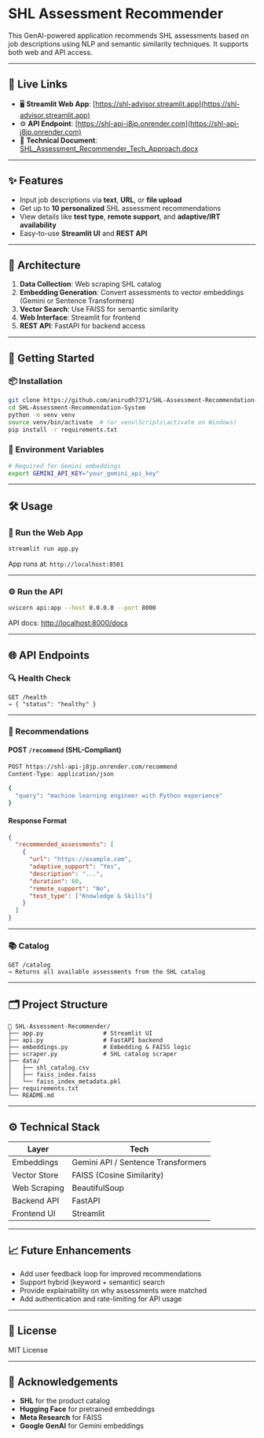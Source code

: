 # SHL Assessment Recommender

This GenAI-powered application recommends SHL assessments based on job descriptions using NLP and semantic similarity techniques. It supports both web and API access.

---

## 🔗 Live Links

- 🖥️ **Streamlit Web App**: [https://shl-advisor.streamlit.app](https://shl-advisor.streamlit.app)  
- ⚙️ **API Endpoint**: [https://shl-api-j8jp.onrender.com](https://shl-api-j8jp.onrender.com)  
- 📄 **Technical Document**: [SHL_Assessment_Recommender_Tech_Approach.docx](https://drive.google.com/file/d/1tVQsLEPr9xdx6uZ_-1PQf_lXxr0xdBgB/view?usp=share_link)

---

## ✨ Features

- Input job descriptions via **text**, **URL**, or **file upload**
- Get up to **10 personalized** SHL assessment recommendations
- View details like **test type**, **remote support**, and **adaptive/IRT availability**
- Easy-to-use **Streamlit UI** and **REST API**

---

## 🧱 Architecture

1. **Data Collection**: Web scraping SHL catalog  
2. **Embedding Generation**: Convert assessments to vector embeddings (Gemini or Sentence Transformers)  
3. **Vector Search**: Use FAISS for semantic similarity  
4. **Web Interface**: Streamlit for frontend  
5. **REST API**: FastAPI for backend access  

---

## 🚀 Getting Started

### 📦 Installation

```bash
git clone https://github.com/anirudh7371/SHL-Assessment-Recommendation-System.git
cd SHL-Assessment-Recommendation-System
python -m venv venv
source venv/bin/activate  # (or venv\Scripts\activate on Windows)
pip install -r requirements.txt
```

### 🔐 Environment Variables

```bash
# Required for Gemini embeddings
export GEMINI_API_KEY="your_gemini_api_key"
```

---

## 🛠️ Usage

### 📘 Run the Web App

```bash
streamlit run app.py
```
App runs at: `http://localhost:8501`

---

### ⚙️ Run the API

```bash
uvicorn api:app --host 0.0.0.0 --port 8000
```
API docs: [http://localhost:8000/docs](http://localhost:8000/docs)

---

## 🌐 API Endpoints

### 🔍 Health Check

```
GET /health
→ { "status": "healthy" }
```

---

### 🔎 Recommendations

#### POST `/recommend` (SHL-Compliant)

```bash
POST https://shl-api-j8jp.onrender.com/recommend
Content-Type: application/json

{
  "query": "machine learning engineer with Python experience"
}
```

#### Response Format

```json
{
  "recommended_assessments": [
    {
      "url": "https://example.com",
      "adaptive_support": "Yes",
      "description": "...",
      "duration": 60,
      "remote_support": "No",
      "test_type": ["Knowledge & Skills"]
    }
  ]
}
```

---

### 📚 Catalog

```
GET /catalog
→ Returns all available assessments from the SHL catalog
```

---

## 🗂️ Project Structure

```
📁 SHL-Assessment-Recommender/
├── app.py                 # Streamlit UI
├── api.py                 # FastAPI backend
├── embeddings.py          # Embedding & FAISS logic
├── scraper.py             # SHL catalog scraper
├── data/
│   ├── shl_catalog.csv
│   ├── faiss_index.faiss
│   └── faiss_index_metadata.pkl
├── requirements.txt
└── README.md
```

---

## ⚙️ Technical Stack

| Layer           | Tech                            |
|----------------|----------------------------------|
| Embeddings      | Gemini API / Sentence Transformers |
| Vector Store    | FAISS (Cosine Similarity)        |
| Web Scraping    | BeautifulSoup                    |
| Backend API     | FastAPI                          |
| Frontend UI     | Streamlit                        |

---

## 📈 Future Enhancements

- Add user feedback loop for improved recommendations
- Support hybrid (keyword + semantic) search
- Provide explainability on why assessments were matched
- Add authentication and rate-limiting for API usage

---

## 📄 License

MIT License

---

## 🙏 Acknowledgements

- **SHL** for the product catalog
- **Hugging Face** for pretrained embeddings
- **Meta Research** for FAISS
- **Google GenAI** for Gemini embeddings

